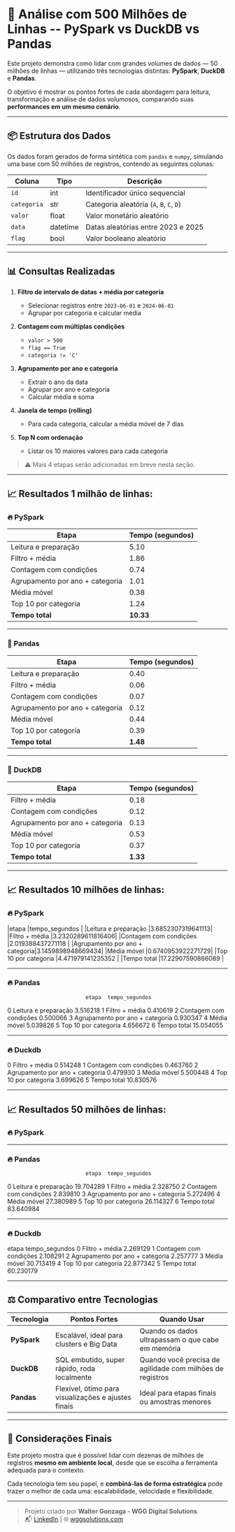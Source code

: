# 🚀 Análise com 500 Milhões de Linhas -- PySpark vs DuckDB vs Pandas

Este projeto demonstra como lidar com grandes volumes de dados — 50 milhões de linhas — utilizando três tecnologias distintas: **PySpark**, **DuckDB** e **Pandas**.

O objetivo é mostrar os pontos fortes de cada abordagem para leitura, transformação e análise de dados volumosos, comparando suas **performances em um mesmo cenário**.

---

## 📦 Estrutura dos Dados

Os dados foram gerados de forma sintética com `pandas` e `numpy`, simulando uma base com 50 milhões de registros, contendo as seguintes colunas:

| Coluna     | Tipo     | Descrição                                |
|------------|----------|------------------------------------------|
| `id`       | int      | Identificador único sequencial           |
| `categoria`| str      | Categoria aleatória (`A`, `B`, `C`, `D`) |
| `valor`    | float    | Valor monetário aleatório                |
| `data`     | datetime | Datas aleatórias entre 2023 e 2025       |
| `flag`     | bool     | Valor booleano aleatório                 |

---

## 📊 Consultas Realizadas

1. **Filtro de intervalo de datas + média por categoria**
   - Selecionar registros entre `2023-06-01` e `2024-06-01`
   - Agrupar por categoria e calcular média

2. **Contagem com múltiplas condições**
   - `valor > 500`
   - `flag == True`
   - `categoria != 'C'`

3. **Agrupamento por ano e categoria**
   - Extrair o ano da data
   - Agrupar por ano e categoria
   - Calcular média e soma

4. **Janela de tempo (rolling)**
   - Para cada categoria, calcular a média móvel de 7 dias

5. **Top N com ordenação**
   - Listar os 10 maiores valores para cada categoria

> ⚠️ Mais 4 etapas serão adicionadas em breve nesta seção.

---

## 📈 Resultados 1 milhão de linhas:

### 🔥 PySpark

| Etapa                          | Tempo (segundos)      |     
|-------------------------------|------------------------|
| Leitura e preparação          | 5.10                   |
| Filtro + média                | 1.86                   |
| Contagem com condições        | 0.74                   |
| Agrupamento por ano + categoria | 1.01                 |
| Média móvel                   | 0.38                   |
| Top 10 por categoria          | 1.24                   |
| **Tempo total**               | **10.33**              |

---

### 🐼 Pandas

| Etapa                          | Tempo (segundos)      |
|-------------------------------|------------------------|
| Leitura e preparação          | 0.40                   |
| Filtro + média                | 0.06                   |
| Contagem com condições        | 0.07                   |
| Agrupamento por ano + categoria | 0.12                 |
| Média móvel                   | 0.44                   |
| Top 10 por categoria          | 0.39                   |
| **Tempo total**               | **1.48**               |

---

### 🦆 DuckDB

| Etapa                          | Tempo (segundos)      |
|-------------------------------|------------------------|
| Filtro + média                | 0.18                   |
| Contagem com condições        | 0.12                   |
| Agrupamento por ano + categoria | 0.13                 |
| Média móvel                   | 0.53                   |
| Top 10 por categoria          | 0.37                   |
| **Tempo total**               | **1.33**               |

---

## 📈 Resultados 10 milhões de linhas:

### 🔥 PySpark

|etapa                          |tempo_segundos    |
|Leitura e preparação           |3.6852307319641113|
|Filtro + média                 |3.2320289611816406|
|Contagem com condições         |2.019388437271118 |
|Agrupamento por ano + categoria|3.1459898948669434|
|Média móvel                    |0.6740953922271729|
|Top 10 por categoria           |4.471979141235352 |
|Tempo total                    |17.22907590866089 |

---

### 🔥 Pandas

                             etapa  tempo_segundos
0             Leitura e preparação        3.516218
1                   Filtro + média        0.410619
2           Contagem com condições        0.500066
3  Agrupamento por ano + categoria        0.930347
4                      Média móvel        5.039826
5             Top 10 por categoria        4.656672
6                      Tempo total       15.054055

---

### 🔥 Duckdb

0                   Filtro + média        0.514248
1           Contagem com condições        0.463760
2  Agrupamento por ano + categoria        0.479930
3                      Média móvel        5.500448
4             Top 10 por categoria        3.699626
5                      Tempo total       10.830576

---

## 📈 Resultados 50 milhões de linhas:

### 🔥 PySpark



---

### 🔥 Pandas

                             etapa  tempo_segundos
0             Leitura e preparação       19.704289
1                   Filtro + média        2.328750
2           Contagem com condições        2.839810
3  Agrupamento por ano + categoria        5.272496
4                      Média móvel       27.380989
5             Top 10 por categoria       26.114327
6                      Tempo total       83.640984

---

### 🔥 Duckdb

etapa  tempo_segundos
0                   Filtro + média        2.269129
1           Contagem com condições        2.108291
2  Agrupamento por ano + categoria        2.257777
3                      Média móvel       30.713419
4             Top 10 por categoria       22.877342
5                      Tempo total       60.230179

---

## ⚖️ Comparativo entre Tecnologias

| Tecnologia | Pontos Fortes                                      | Quando Usar                                              |
|------------|----------------------------------------------------|-----------------------------------------------------------|
| **PySpark** | Escalável, ideal para clusters e Big Data          | Quando os dados ultrapassam o que cabe em memória         |
| **DuckDB**  | SQL embutido, super rápido, roda localmente        | Quando você precisa de agilidade com milhões de registros |
| **Pandas**  | Flexível, ótimo para visualizações e ajustes finais | Ideal para etapas finais ou amostras menores              |

---

## 📌 Considerações Finais

Este projeto mostra que é possível lidar com dezenas de milhões de registros **mesmo em ambiente local**, desde que se escolha a ferramenta adequada para o contexto.

Cada tecnologia tem seu papel, e **combiná-las de forma estratégica** pode trazer o melhor de cada uma: escalabilidade, velocidade e flexibilidade.

---

> Projeto criado por **Walter Gonzaga - WGG Digital Solutions**  
> 📬 [LinkedIn](https://linkedin.com/in/walter-gonzaga) | 🌐 [wggsolutions.com](https://wggsolutions.com)

